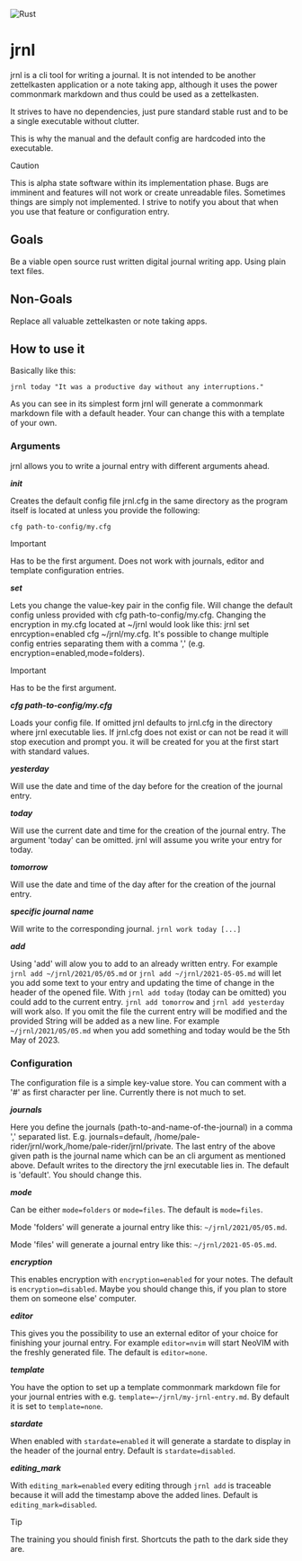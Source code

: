 ![Rust](https://github.com/M4SSD35TRUCT10N/cerebro/workflows/Rust/badge.svg)

#  jrnl
jrnl is a cli tool for writing a journal.
It is not intended to be another zettelkasten application or a note taking app,
although it uses the power commonmark markdown and thus could be used as a
zettelkasten.

It strives to have no dependencies, just pure standard stable rust and to be a
single executable without clutter.

This is why the manual and the default config are hardcoded into the executable.

> [!CAUTION]
> This is alpha state software within its implementation phase.
> Bugs are imminent and features will not work or create unreadable files.
> Sometimes things are simply not implemented. I strive to notify you about that
> when you use that feature or configuration entry.

## Goals
Be a viable open source rust written digital journal writing app. Using plain
text files.

## Non-Goals
Replace all valuable zettelkasten or note taking apps.

## How to use it
Basically like this:
```
jrnl today "It was a productive day without any interruptions."
```

As you can see in its simplest form jrnl will generate a commonmark markdown
file with a default header. Your can change this with a template of your own.

### Arguments
jrnl allows you to write a journal entry with different arguments ahead.

***init***

Creates the default config file jrnl.cfg in the same directory as the
program itself is located at unless you provide the following:

```    
cfg path-to-config/my.cfg
```

> [!IMPORTANT]
> Has to be the first argument.
> Does not work with journals, editor and template configuration entries.

***set***

Lets you change the value-key pair in the config file. Will change the
default config unless provided with cfg path-to-config/my.cfg.
Changing the encryption in my.cfg located at ~/jrnl would look like
this: jrnl set enrcyption=enabled cfg ~/jrnl/my.cfg.
It's possible to change multiple config entries separating them with a
comma ',' (e.g. encryption=enabled,mode=folders).

> [!IMPORTANT]
> Has to be the first argument.

***cfg path-to-config/my.cfg***

Loads your config file. If omitted jrnl defaults to jrnl.cfg in the
directory where jrnl executable lies. If jrnl.cfg does not exist or can
not be read it will stop execution and prompt you.
it will be created for you at the first start with standard values.

***yesterday***

Will use the date and time of the day before for the creation of the
journal entry.

***today***

Will use the current date and time for the creation of the journal
entry. The argument 'today' can be omitted. jrnl will assume you write
your entry for today.

***tomorrow***

Will use the date and time of the day after for the creation of the
journal entry.

***specific journal name***

Will write to the corresponding journal. ```jrnl work today [...]```

***add***

Using 'add' will alow you to add to an already written entry.
For example ```jrnl add ~/jrnl/2021/05/05.md``` or
```jrnl add ~/jrnl/2021-05-05.md``` will let you add some text to
your entry and updating the time of change in the header of the opened
file. With ```jrnl add today``` (today can be omitted) you could add to the
current entry. ```jrnl add tomorrow``` and ```jrnl add yesterday``` will work also.
If you omit the file the current entry will be modified and the
provided String will be added as a new line.
For example ```~/jrnl/2021/05/05.md``` when you add something and today would
be the 5th May of 2023.

### Configuration
The configuration file is a simple key-value store. You can comment with a
'#' as first character per line. Currently there is not much to set.

***journals***

Here you define the journals (path-to-and-name-of-the-journal) in a
comma ',' separated list. E.g. journals=default,
/home/pale-rider/jrnl/work,/home/pale-rider/jrnl/private.
The last entry of the above given path is the journal name which can be
an cli argument as mentioned above. Default writes to the directory the
jrnl executable lies in. The default is 'default'.
You should change this.

***mode***

Can be either ```mode=folders``` or ```mode=files```.
The default is ```mode=files```.

Mode 'folders' will generate a journal entry like this:
```~/jrnl/2021/05/05.md```.

Mode 'files' will generate a journal entry like this:
```~/jrnl/2021-05-05.md```.

***encryption***

This enables encryption with ```encryption=enabled``` for your notes.
The default is ```encryption=disabled```.
Maybe you should change this, if you plan to store them on someone
else' computer.

***editor***

This gives you the possibility to use an external editor of your choice
for finishing your journal entry. For example ```editor=nvim``` will start
NeoVIM with the freshly generated file. The default is ```editor=none```.

***template***

You have the option to set up a template commonmark markdown file for
your journal entries with e.g. ```template=~/jrnl/my-jrnl-entry.md```.
By default it is set to ```template=none```.

***stardate***

When enabled with ```stardate=enabled``` it will generate a stardate to
display in the header of the journal entry.
Default is ```stardate=disabled```.

***editing_mark***

With ```editing_mark=enabled``` every editing through ```jrnl add``` is traceable
because it will add the timestamp above the added lines.
Default is ```editing_mark=disabled```.

> [!TIP]
> The training you should finish first. Shortcuts the path to the dark side they are.
